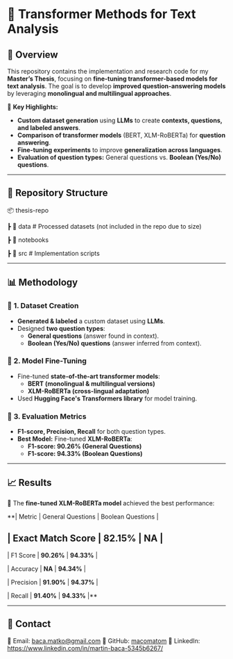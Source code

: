 # 🚀 Transformer Methods for Text Analysis

## 🎯 Overview
This repository contains the implementation and research code for my **Master’s Thesis**, focusing on **fine-tuning transformer-based models for text analysis**. The goal is to develop **improved question-answering models** by leveraging **monolingual and multilingual approaches**.

📌 **Key Highlights:**
- **Custom dataset generation** using **LLMs** to create **contexts, questions, and labeled answers**.
- **Comparison of transformer models** (BERT, XLM-RoBERTa) for **question answering**.
- **Fine-tuning experiments** to improve **generalization across languages**.
- **Evaluation of question types:** General questions vs. **Boolean (Yes/No) questions**.

---

## 📂 Repository Structure
📦 thesis-repo

┣ 📂 data # Processed datasets (not included in the repo due to size)

┣ 📂 notebooks 

┣ 📂 src # Implementation scripts 

---

## 📊 Methodology
### 🔹 **1. Dataset Creation**
- **Generated & labeled** a custom dataset using **LLMs**.
- Designed **two question types**:
  - **General questions** (answer found in context).
  - **Boolean (Yes/No) questions** (answer inferred from context).

### 🔹 **2. Model Fine-Tuning**
- Fine-tuned **state-of-the-art transformer models**:  
  - **BERT (monolingual & multilingual versions)**  
  - **XLM-RoBERTa (cross-lingual adaptation)**  
- Used **Hugging Face's Transformers library** for model training.

### 🔹 **3. Evaluation Metrics**
- **F1-score, Precision, Recall** for both question types.
- **Best Model:** Fine-tuned **XLM-RoBERTa**:
  - **F1-score: 90.26% (General Questions)**  
  - **F1-score: 94.33% (Boolean Questions)**  

---

## 📈 Results
🚀 The **fine-tuned XLM-RoBERTa model** achieved the best performance:

**| Metric               | General Questions | Boolean Questions |

| Exact Match Score    | **82.15%**        | **NA**            |
---------------------------------------------------

| F1 Score             | **90.26%**        | **94.33%**        |

| Accuracy             | **NA**            | **94.34%**        |

| Precision            | **91.90%**        | **94.37%**        |

| Recall               | **91.40%**        | **94.33%**        |**


---

## 📩 Contact
📧 Email: baca.matko@gmail.com
🔗 GitHub: [macomatom](https://github.com/macomatom)
🔗 LinkedIn: https://www.linkedin.com/in/martin-baca-5345b6267/
